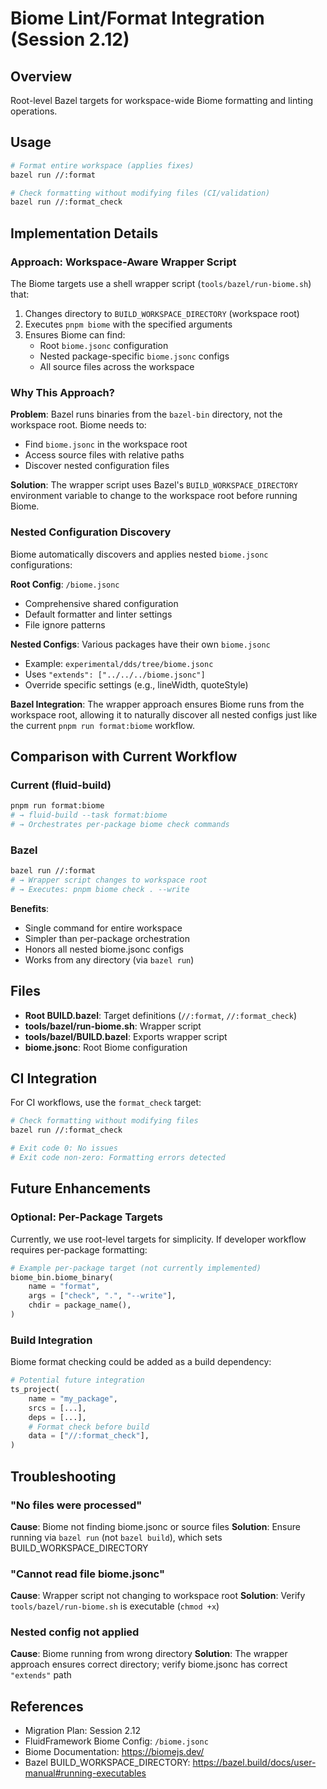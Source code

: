# Biome Lint/Format Integration (Session 2.12)

## Overview

Root-level Bazel targets for workspace-wide Biome formatting and linting operations.

## Usage

```bash
# Format entire workspace (applies fixes)
bazel run //:format

# Check formatting without modifying files (CI/validation)
bazel run //:format_check
```

## Implementation Details

### Approach: Workspace-Aware Wrapper Script

The Biome targets use a shell wrapper script (`tools/bazel/run-biome.sh`) that:

1. Changes directory to `BUILD_WORKSPACE_DIRECTORY` (workspace root)
2. Executes `pnpm biome` with the specified arguments
3. Ensures Biome can find:
   - Root `biome.jsonc` configuration
   - Nested package-specific `biome.jsonc` configs
   - All source files across the workspace

### Why This Approach?

**Problem**: Bazel runs binaries from the `bazel-bin` directory, not the workspace root. Biome needs to:
- Find `biome.jsonc` in the workspace root
- Access source files with relative paths
- Discover nested configuration files

**Solution**: The wrapper script uses Bazel's `BUILD_WORKSPACE_DIRECTORY` environment variable to change to the workspace root before running Biome.

### Nested Configuration Discovery

Biome automatically discovers and applies nested `biome.jsonc` configurations:

**Root Config**: `/biome.jsonc`
- Comprehensive shared configuration
- Default formatter and linter settings
- File ignore patterns

**Nested Configs**: Various packages have their own `biome.jsonc`
- Example: `experimental/dds/tree/biome.jsonc`
- Uses `"extends": ["../../../biome.jsonc"]`
- Override specific settings (e.g., lineWidth, quoteStyle)

**Bazel Integration**: The wrapper approach ensures Biome runs from the workspace root, allowing it to naturally discover all nested configs just like the current `pnpm run format:biome` workflow.

## Comparison with Current Workflow

### Current (fluid-build)
```bash
pnpm run format:biome
# → fluid-build --task format:biome
# → Orchestrates per-package biome check commands
```

### Bazel
```bash
bazel run //:format
# → Wrapper script changes to workspace root
# → Executes: pnpm biome check . --write
```

**Benefits**:
- Single command for entire workspace
- Simpler than per-package orchestration
- Honors all nested biome.jsonc configs
- Works from any directory (via `bazel run`)

## Files

- **Root BUILD.bazel**: Target definitions (`//:format`, `//:format_check`)
- **tools/bazel/run-biome.sh**: Wrapper script
- **tools/bazel/BUILD.bazel**: Exports wrapper script
- **biome.jsonc**: Root Biome configuration

## CI Integration

For CI workflows, use the `format_check` target:

```bash
# Check formatting without modifying files
bazel run //:format_check

# Exit code 0: No issues
# Exit code non-zero: Formatting errors detected
```

## Future Enhancements

### Optional: Per-Package Targets

Currently, we use root-level targets for simplicity. If developer workflow requires per-package formatting:

```python
# Example per-package target (not currently implemented)
biome_bin.biome_binary(
    name = "format",
    args = ["check", ".", "--write"],
    chdir = package_name(),
)
```

### Build Integration

Biome format checking could be added as a build dependency:

```python
# Potential future integration
ts_project(
    name = "my_package",
    srcs = [...],
    deps = [...],
    # Format check before build
    data = ["//:format_check"],
)
```

## Troubleshooting

### "No files were processed"

**Cause**: Biome not finding biome.jsonc or source files
**Solution**: Ensure running via `bazel run` (not `bazel build`), which sets BUILD_WORKSPACE_DIRECTORY

### "Cannot read file biome.jsonc"

**Cause**: Wrapper script not changing to workspace root
**Solution**: Verify `tools/bazel/run-biome.sh` is executable (`chmod +x`)

### Nested config not applied

**Cause**: Biome running from wrong directory
**Solution**: The wrapper approach ensures correct directory; verify biome.jsonc has correct `"extends"` path

## References

- Migration Plan: Session 2.12
- FluidFramework Biome Config: `/biome.jsonc`
- Biome Documentation: https://biomejs.dev/
- Bazel BUILD_WORKSPACE_DIRECTORY: https://bazel.build/docs/user-manual#running-executables
